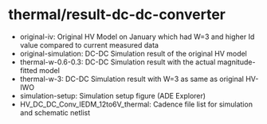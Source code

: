 # thermal/result-dc-dc-converter

- original-iv: Original HV Model on January which had W=3 and higher Id value compared to current measured data
- original-simulation: DC-DC Simulation result of the original HV model
- thermal-w-0.6-0.3: DC-DC Simulation result with the actual magnitude-fitted model
- thermal-w-3: DC-DC Simulation result with W=3 as same as original HV-IWO
- simulation-setup: Simulation setup figure (ADE Explorer)
- HV_DC_DC_Conv_IEDM_12to6V_thermal: Cadence file list for simulation and schematic netlist
